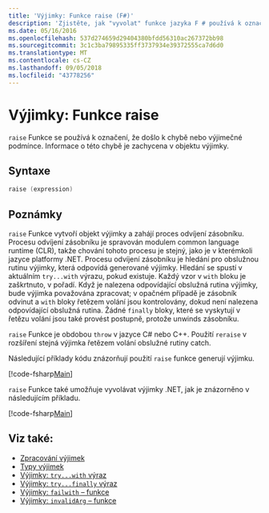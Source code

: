 ```yaml
---
title: 'Výjimky: Funkce raise (F#)'
description: 'Zjistěte, jak "vyvolat" funkce jazyka F # používá k označení, že došlo k chybě nebo výjimečné podmínce.'
ms.date: 05/16/2016
ms.openlocfilehash: 537d274659d29404380bfdd56310ac267372bb98
ms.sourcegitcommit: 3c1c3ba79895335ff3737934e39372555ca7d6d0
ms.translationtype: MT
ms.contentlocale: cs-CZ
ms.lasthandoff: 09/05/2018
ms.locfileid: "43778256"
---
```

# <a name="exceptions-the-raise-function"></a>Výjimky: Funkce raise

`raise` Funkce se používá k označení, že došlo k chybě nebo výjimečné podmínce. Informace o této chybě je zachycena v objektu výjimky.

## <a name="syntax"></a>Syntaxe

```fsharp
raise (expression)
```

## <a name="remarks"></a>Poznámky

`raise` Funkce vytvoří objekt výjimky a zahájí proces odvíjení zásobníku. Procesu odvíjení zásobníku je spravován modulem common language runtime (CLR), takže chování tohoto procesu je stejný, jako je v kterémkoli jazyce platformy .NET. Procesu odvíjení zásobníku je hledání pro obslužnou rutinu výjimky, která odpovídá generované výjimky. Hledání se spustí v aktuálním `try...with` výrazu, pokud existuje. Každý vzor v `with` bloku je zaškrtnuto, v pořadí. Když je nalezena odpovídající obslužná rutina výjimky, bude výjimka považována zpracovat; v opačném případě je zásobník odvinut a `with` bloky řetězem volání jsou kontrolovány, dokud není nalezena odpovídající obslužná rutina. Žádné `finally` bloky, které se vyskytují v řetězu volání jsou také provést postupně, protože unwinds zásobníku.

`raise` Funkce je obdobou `throw` v jazyce C# nebo C++. Použití `reraise` v rozšíření stejná výjimka řetězem volání obslužné rutiny catch.

Následující příklady kódu znázorňují použití `raise` funkce generují výjimku.

[!code-fsharp[Main](../../../../samples/snippets/fsharp/lang-ref-2/snippet5801.fs)]

`raise` Funkce také umožňuje vyvolávat výjimky .NET, jak je znázorněno v následujícím příkladu.

[!code-fsharp[Main](../../../../samples/snippets/fsharp/lang-ref-2/snippet5802.fs)]

## <a name="see-also"></a>Viz také:

- [Zpracování výjimek](index.md)
- [Typy výjimek](exception-types.md)
- [Výjimky: `try...with` výraz](the-try-with-expression.md)
- [Výjimky: `try...finally` výraz](the-try-finally-expression.md)
- [Výjimky: `failwith` – funkce](the-failwith-function.md)
- [Výjimky: `invalidArg` – funkce](the-invalidArg-function.md)
